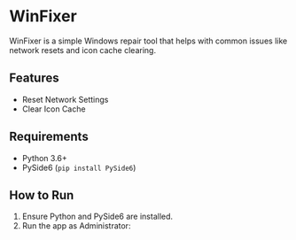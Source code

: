 # WinFixer

WinFixer is a simple Windows repair tool that helps with common issues like network resets and icon cache clearing.

## Features
- Reset Network Settings
- Clear Icon Cache

## Requirements
- Python 3.6+
- PySide6 (`pip install PySide6`)

## How to Run
1. Ensure Python and PySide6 are installed.
2. Run the app as Administrator: